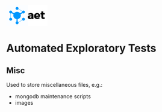 ![Automated Exploratory Tests](../misc/img/logo.png)
# Automated Exploratory Tests

## Misc
Used to store miscellaneous files, e.g.:

- mongodb maintenance scripts
- images
